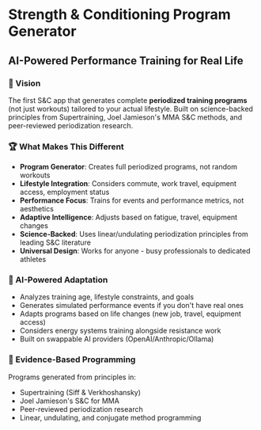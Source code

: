 # Strength & Conditioning Program Generator
## AI-Powered Performance Training for Real Life

### 🎯 Vision
The first S&C app that generates complete **periodized training programs** (not just workouts) tailored to your actual lifestyle. Built on science-backed principles from Supertraining, Joel Jamieson's MMA S&C methods, and peer-reviewed periodization research.

### 🏆 What Makes This Different
- **Program Generator**: Creates full periodized programs, not random workouts
- **Lifestyle Integration**: Considers commute, work travel, equipment access, employment status
- **Performance Focus**: Trains for events and performance metrics, not aesthetics  
- **Adaptive Intelligence**: Adjusts based on fatigue, travel, equipment changes
- **Science-Backed**: Uses linear/undulating periodization principles from leading S&C literature
- **Universal Design**: Works for anyone - busy professionals to dedicated athletes

### 🧠 AI-Powered Adaptation
- Analyzes training age, lifestyle constraints, and goals
- Generates simulated performance events if you don't have real ones
- Adapts programs based on life changes (new job, travel, equipment access)
- Considers energy systems training alongside resistance work
- Built on swappable AI providers (OpenAI/Anthropic/Ollama)

### 🔬 Evidence-Based Programming
Programs generated from principles in:
- Supertraining (Siff & Verkhoshansky)
- Joel Jamieson's S&C for MMA
- Peer-reviewed periodization research
- Linear, undulating, and conjugate method programming
